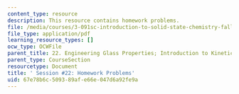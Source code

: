 ```yaml
---
content_type: resource
description: This resource contains homework problems.
file: /media/courses/3-091sc-introduction-to-solid-state-chemistry-fall-2010/67e78b6c509389afe66e047d6a92fe9a_MIT3_091SCF09_hw22.pdf
file_type: application/pdf
learning_resource_types: []
ocw_type: OCWFile
parent_title: 22. Engineering Glass Properties; Introduction to Kinetics
parent_type: CourseSection
resourcetype: Document
title: ' Session #22: Homework Problems'
uid: 67e78b6c-5093-89af-e66e-047d6a92fe9a
---
```

